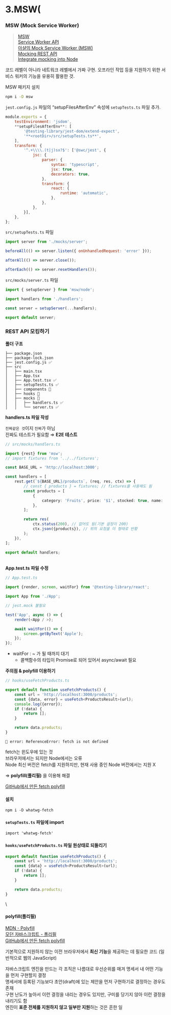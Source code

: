 # 3.MSW(

### MSW (Mock Service Worker)

> [MSW](https://mswjs.io/)\
> [Service Worker API](https://developer.mozilla.org/ko/docs/Web/API/Service\_Worker\_API)\
> [아샬의 Mock Service Worker (MSW)](https://github.com/ahastudio/til/blob/main/mock-api/msw.md)\
> [Mocking REST API](https://mswjs.io/docs/getting-started/mocks/rest-api)\
> [Integrate mocking into Node](https://mswjs.io/docs/getting-started/integrate/node)

코드 레벨이 아니라 네트워크 레벨에서 가짜 구현. 오프라인 작업 등을 지원하기 위한 서비스 워커의 기능을 유용히 활용한 것.

MSW 패키지 설치

```bash
npm i -D msw
```

`jest.config.js` 파일의 “setupFilesAfterEnv” 속성에 `setupTests.ts` 파일 추가.

```jsx
module.exports = {
	testEnvironment: 'jsdom',
	**setupFilesAfterEnv**: [
		'@testing-library/jest-dom/extend-expect',
		'**<rootDir>/src/setupTests.ts**',
	],
	transform: {
		'^.+\\\\.(t|j)sx?$': ['@swc/jest', {
			jsc: {
				parser: {
					syntax: 'typescript',
					jsx: true,
					decorators: true,
				},
				transform: {
					react: {
						runtime: 'automatic',
					},
				},
			},
		}],
	},
};
```

`src/setupTests.ts` 파일

```jsx
import server from './mocks/server';

beforeAll(() => server.listen({ onUnhandledRequest: 'error' }));

afterAll(() => server.close());

afterEach(() => server.resetHandlers());
```

`src/mocks/server.ts` 파일

```jsx
import { setupServer } from 'msw/node';

import handlers from './handlers';

const server = setupServer(...handlers);

export default server;
```





### REST API 모킹하기



**폴더 구조**

```
├── package.json
├── package-lock.json
├── jest.config.js ✅
├── src
│   ├── main.tsx
│   ├── App.tsx
│   ├── App.test.tsx ✅
│   ├── setupTests.ts ✅
│   ├── components 📁
│   ├── hooks 📁
│   ├── mocks 📁
│   │   ├── handlers.ts ✅
│   │   └── server.ts ✅
```



**handlers.ts 파일 작성**

`진짜같은 것`이지 `진짜`가 아님\
진짜도 테스트가 필요함 ⇒ **E2E 테스트**

```ts
// src/mocks/handlers.ts 

import {rest} from 'msw';
// import fixtures from '../../fixtures';

const BASE_URL = 'http://localhost:3000';

const handlers = [
    rest.get(`${BASE_URL}/products`, (req, res, ctx) => {
        // const { products } = fixtures; // fixtures를 사용해도 됨  
        const products = [
            {
                category: 'Fruits', price: '$1', stocked: true, name: 'Apple',
            },
        ];

        return res(
            ctx.status(200), // 없어도 됨(기본 설정이 200)
            ctx.json({products}), // 위의 요청을 이 형태로 반황 
        );
    }),
];

export default handlers;
```

\
**App.test.ts 파일 수정**

```ts
// App.test.ts

import {render, screen, waitFor} from '@testing-library/react';

import App from './App';

// jest.mock 불필요

test('App', async () => {
    render(<App / >);

    await waitFor(() => {
        screen.getByText('Apple');
    });
});
```

* waitFor : \~ 가 될 때까지 대기
  * 콜백함수의 타입이 Promise로 되어 있어서 async/await 필요



**주의점 & polyfill 이용하기**

```ts
// hooks/useFetchProducts.ts

export default function useFetchProducts() {
    const url = 'http://localhost:3000/products';
    const {data, error} = useFetch<ProductsResult>(url);
    console.log({error});
    if (!data) {
        return [];
    }

    return data.products;
}
```

```
🚨 error: ReferenceError: fetch is not defined
```

fetch는 윈도우에 있는 것\
브라우저에서는 되지만 Node에서는 오류\
Node 최신 버전은 fetch를 지원하지만, 현재 사용 중인 Node 버전에서는 지원 X

⇒ **polyfill(폴리필)** 을 이용해 해결

[GitHub에서 만든 fetch polyfill](https://github.com/github/fetch)

#### 설치

```
npm i -D whatwg-fetch
```

#### `setupTests.ts` 파일에 import

```
import 'whatwg-fetch'
```

#### `hooks/useFetchProducts.ts` 파일 원상태로 되돌리기

```ts
export default function useFetchProducts() {
    const url = 'http://localhost:3000/products';
    const {data} = useFetch<ProductsResult>(url);
    if (!data) {
        return [];
    }

    return data.products;
}
```

\


#### polyfill(폴리필)

[MDN - Polyfill](https://developer.mozilla.org/ko/docs/Glossary/Polyfill)\
[모던 자바스크립트 - 폴리필](https://ko.javascript.info/polyfills)\
[GitHub에서 만든 fetch polyfill](https://github.com/github/fetch)

기본적으로 지원하지 않는 이전 브라우저에서 **최신 기능**을 제공하는 데 필요한 코드 (일반적으로 웹의 JavaScript)

자바스크립트 엔진을 만드는 각 조직은 나름대로 우선순위를 매겨 명세서 내 어떤 기능을 먼저 구현할지 결정\
명세서에 등록된 기능보다 초안(draft)에 있는 제안을 먼저 구현하기로 결정하는 경우도 존재\
구현 난도가 높아서 이런 결정을 내리는 경우도 있지만, 구미를 당기지 않아 이런 결정을 내리기도 함\
엔진이 **표준 전체를 지원하지 않고 일부만 지원**하는 것은 흔한 일
